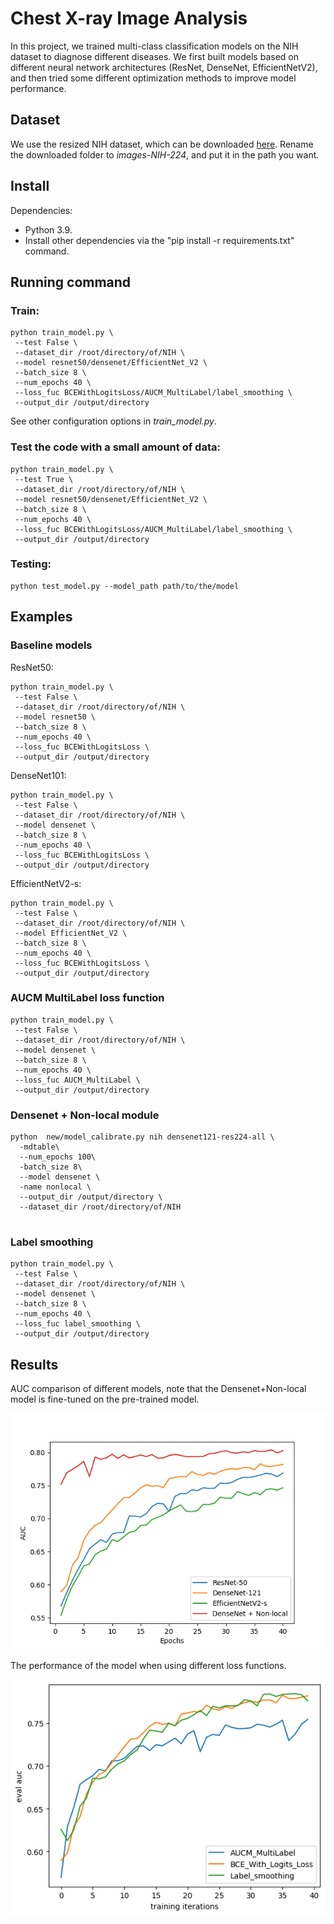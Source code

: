 # Chest X-ray Image Analysis

In this project, we trained multi-class classification models on the NIH dataset to diagnose different diseases. We first built models based on different neural network architectures (ResNet, DenseNet, EfficientNetV2), and then tried some different optimization methods to improve model performance.

## Dataset
We use the resized NIH dataset, which can be downloaded [here](https://academictorrents.com/details/e615d3aebce373f1dc8bd9d11064da55bdadede0). Rename the downloaded folder to *images-NIH-224*, and put it in the path you want.

## Install
Dependencies:
- Python 3.9.
- Install other dependencies via the "pip install -r requirements.txt" command.

## Running command
### Train:
```
python train_model.py \
 --test False \
 --dataset_dir /root/directory/of/NIH \
 --model resnet50/densenet/EfficientNet_V2 \
 --batch_size 8 \
 --num_epochs 40 \
 --loss_fuc BCEWithLogitsLoss/AUCM_MultiLabel/label_smoothing \
 --output_dir /output/directory
```
See other configuration options in *train_model.py*.
### **Test the code with a small amount of data:**
```
python train_model.py \
 --test True \
 --dataset_dir /root/directory/of/NIH \
 --model resnet50/densenet/EfficientNet_V2 \
 --batch_size 8 \
 --num_epochs 40 \
 --loss_fuc BCEWithLogitsLoss/AUCM_MultiLabel/label_smoothing \
 --output_dir /output/directory
```
### Testing:
```
python test_model.py --model_path path/to/the/model
```

## Examples
### Baseline models
ResNet50:
```
python train_model.py \
 --test False \
 --dataset_dir /root/directory/of/NIH \
 --model resnet50 \
 --batch_size 8 \
 --num_epochs 40 \
 --loss_fuc BCEWithLogitsLoss \
 --output_dir /output/directory
```
DenseNet101:
```
python train_model.py \
 --test False \
 --dataset_dir /root/directory/of/NIH \
 --model densenet \
 --batch_size 8 \
 --num_epochs 40 \
 --loss_fuc BCEWithLogitsLoss \
 --output_dir /output/directory
```
EfficientNetV2-s:
```
python train_model.py \
 --test False \
 --dataset_dir /root/directory/of/NIH \
 --model EfficientNet_V2 \
 --batch_size 8 \
 --num_epochs 40 \
 --loss_fuc BCEWithLogitsLoss \
 --output_dir /output/directory
```
### AUCM MultiLabel loss function
```
python train_model.py \
 --test False \
 --dataset_dir /root/directory/of/NIH \
 --model densenet \
 --batch_size 8 \
 --num_epochs 40 \
 --loss_fuc AUCM_MultiLabel \
 --output_dir /output/directory
```
### Densenet + Non-local module
```
python  new/model_calibrate.py nih densenet121-res224-all \
  -mdtable\
  --num_epochs 100\
  -batch_size 8\
  --model densenet \
  -name nonlocal \
  --output_dir /output/directory \
  --dataset_dir /root/directory/of/NIH 
  
```
### Label smoothing
```
python train_model.py \
 --test False \
 --dataset_dir /root/directory/of/NIH \
 --model densenet \
 --batch_size 8 \
 --num_epochs 40 \
 --loss_fuc label_smoothing \
 --output_dir /output/directory
```
## Results
AUC comparison of different models, note that the Densenet+Non-local model is fine-tuned on the pre-trained model.

!['model_aucs'](figures/model_aucs.png)

The performance of the model when using different loss functions.

!['loss_aucs'](figures/loss_aucs.png)
